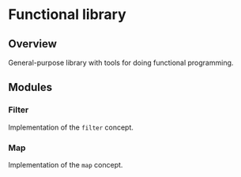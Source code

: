 # Functional library

## Overview

General-purpose library with tools for doing functional programming.

## Modules

### Filter

Implementation of the `filter` concept.

### Map

Implementation of the `map` concept.

